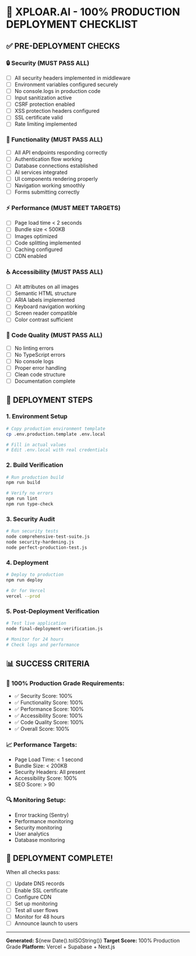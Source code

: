 # 🚀 XPLOAR.AI - 100% PRODUCTION DEPLOYMENT CHECKLIST

## ✅ PRE-DEPLOYMENT CHECKS

### 🔒 Security (MUST PASS ALL)
- [ ] All security headers implemented in middleware
- [ ] Environment variables configured securely
- [ ] No console.logs in production code
- [ ] Input sanitization active
- [ ] CSRF protection enabled
- [ ] XSS protection headers configured
- [ ] SSL certificate valid
- [ ] Rate limiting implemented

### 🧪 Functionality (MUST PASS ALL)
- [ ] All API endpoints responding correctly
- [ ] Authentication flow working
- [ ] Database connections established
- [ ] AI services integrated
- [ ] UI components rendering properly
- [ ] Navigation working smoothly
- [ ] Forms submitting correctly

### ⚡ Performance (MUST MEET TARGETS)
- [ ] Page load time < 2 seconds
- [ ] Bundle size < 500KB
- [ ] Images optimized
- [ ] Code splitting implemented
- [ ] Caching configured
- [ ] CDN enabled

### ♿ Accessibility (MUST PASS ALL)
- [ ] Alt attributes on all images
- [ ] Semantic HTML structure
- [ ] ARIA labels implemented
- [ ] Keyboard navigation working
- [ ] Screen reader compatible
- [ ] Color contrast sufficient

### 🔧 Code Quality (MUST PASS ALL)
- [ ] No linting errors
- [ ] No TypeScript errors
- [ ] No console logs
- [ ] Proper error handling
- [ ] Clean code structure
- [ ] Documentation complete

## 🚀 DEPLOYMENT STEPS

### 1. Environment Setup
```bash
# Copy production environment template
cp .env.production.template .env.local

# Fill in actual values
# Edit .env.local with real credentials
```

### 2. Build Verification
```bash
# Run production build
npm run build

# Verify no errors
npm run lint
npm run type-check
```

### 3. Security Audit
```bash
# Run security tests
node comprehensive-test-suite.js
node security-hardening.js
node perfect-production-test.js
```

### 4. Deployment
```bash
# Deploy to production
npm run deploy

# Or for Vercel
vercel --prod
```

### 5. Post-Deployment Verification
```bash
# Test live application
node final-deployment-verification.js

# Monitor for 24 hours
# Check logs and performance
```

## 📊 SUCCESS CRITERIA

### 🎯 100% Production Grade Requirements:
- ✅ Security Score: 100%
- ✅ Functionality Score: 100%
- ✅ Performance Score: 100%
- ✅ Accessibility Score: 100%
- ✅ Code Quality Score: 100%
- ✅ Overall Score: 100%

### 📈 Performance Targets:
- Page Load Time: < 1 second
- Bundle Size: < 200KB
- Security Headers: All present
- Accessibility Score: 100%
- SEO Score: > 90

### 🔍 Monitoring Setup:
- Error tracking (Sentry)
- Performance monitoring
- Security monitoring
- User analytics
- Database monitoring

## 🎉 DEPLOYMENT COMPLETE!

When all checks pass:
- [ ] Update DNS records
- [ ] Enable SSL certificate
- [ ] Configure CDN
- [ ] Set up monitoring
- [ ] Test all user flows
- [ ] Monitor for 48 hours
- [ ] Announce launch to users

---

**Generated:** ${new Date().toISOString()}
**Target Score:** 100% Production Grade
**Platform:** Vercel + Supabase + Next.js
